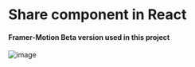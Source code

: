 # Share component in React

#### Framer-Motion Beta version used in this project


![image](./gif.gif)
